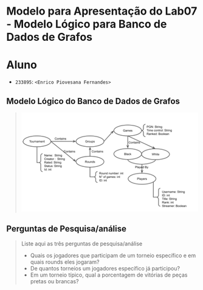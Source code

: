 # Modelo para Apresentação do Lab07 - Modelo Lógico para Banco de Dados de Grafos

# Aluno
* `233895`: `<Enrico Piovesana Fernandes>`

## Modelo Lógico do Banco de Dados de Grafos
> ![Diagrama de Xadrez](images/chess-diagram.png)

## Perguntas de Pesquisa/análise

> Liste aqui as três perguntas de pesquisa/análise
> * Quais os jogadores que participam de um torneio específico e em quais rounds eles jogaram?
> * De quantos torneios um jogadores específico já participou?
> * Em um torneio típico, qual a porcentagem de vitórias de peças pretas ou brancas?
